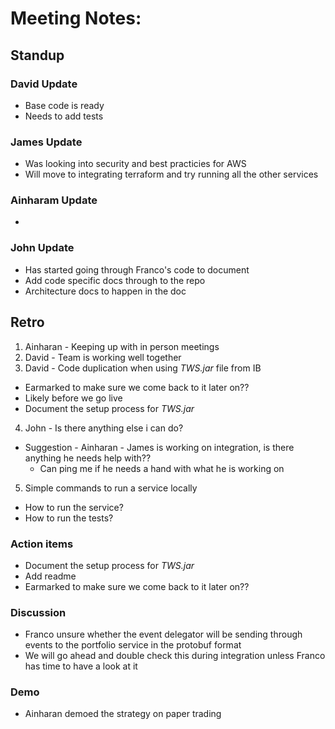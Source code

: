 # Meeting Notes:

## Standup
### David Update
- Base code is ready
- Needs to add tests

### James Update
- Was looking into security and best practicies for AWS
- Will move to integrating terraform and try running all the other services

### Ainharam Update
-

### John Update
- Has started going through Franco's code to document
- Add code specific docs through to the repo
- Architecture docs to happen in the doc

## Retro
1. Ainharan - Keeping up with in person meetings
2. David - Team is working well together
3. David - Code duplication when using *TWS.jar* file from IB
- Earmarked to make sure we come back to it later on??
- Likely before we go live
- Document the setup process for *TWS.jar*
4. John - Is there anything else i can do?
- Suggestion - Ainharan - James is working on integration, is there anything he needs help with??
    - Can ping me if he needs a hand with what he is working on
5. Simple commands to run a service locally
* How to run the service?
* How to run the tests?

### Action items
- Document the setup process for *TWS.jar*
- Add readme
- Earmarked to make sure we come back to it later on??

### Discussion
- Franco unsure whether the event delegator will be sending through events to the portfolio service in the protobuf format
- We will go ahead and double check this during integration unless Franco has time to have a look at it

### Demo
- Ainharan demoed the strategy on paper trading
